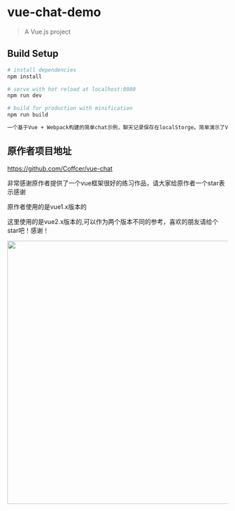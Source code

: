 # vue-chat-demo

> A Vue.js project

## Build Setup

``` bash
# install dependencies
npm install

# serve with hot reload at localhost:8080
npm run dev

# build for production with minification
npm run build
```

``` bash
一个基于Vue + Webpack构建的简单chat示例，聊天记录保存在localStorge。简单演示了Vue的component、filter、directive、computed以及组件间的事件通讯。
```

## 原作者项目地址

https://github.com/Coffcer/vue-chat

非常感谢原作者提供了一个vue框架很好的练习作品，请大家给原作者一个star表示感谢

原作者使用的是vue1.x版本的

这里使用的是vue2.x版本的,可以作为两个版本不同的参考，喜欢的朋友请给个star吧！感谢！

<img width="600" src="https://github.com/is-liyiwei/vue-Chat-demo/blob/master/main.jpg">

